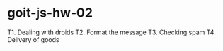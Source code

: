 # goit-js-hw-02
T1. Dealing with droids  T2. Format the message  T3. Checking spam  ﻿T4. Delivery of goods
